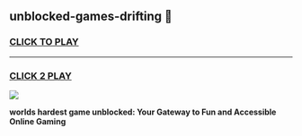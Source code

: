 
## unblocked-games-drifting 👋
<h3>
<a href="https://premium.freeplayer.one?title=unblocked-games-drifting&ref=14F">CLICK TO PLAY</a></h3>
<hr>

<h3>
<a href="https://premium.freeplayer.one?title=unblocked-games-drifting&ref=14F">CLICK 2 PLAY</a>
  
</h3>

<a href="https://premium.freeplayer.one?title=unblocked-games-drifting&ref=12F/"><img src="https://clearcache.store/games.png"></a>


**worlds hardest game unblocked: Your Gateway to Fun and Accessible Online Gaming**
